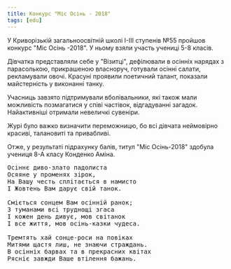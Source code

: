 ```yaml
---
title: Конкурс "Міс Осінь - 2018"
tags: [edu]
---
```


У Криворізькій загальноосвітній школі І-ІІІ ступенів №55 пройшов конкурс "Міс Осінь -2018". У ньому взяли участь учениці 5-8 класів.

Дівчатка представляли себе у "Візитці", дефілювали в осінніх нарядах з парасолькою, прикрашеною власноруч, готували осінні салати, рекламували овочі. Красуні проявили поетичний талант, показали майстерність у виконанні танку.

Учасниць завзято підтримували вболівальники, які також мали можливість позмагатися у співі частівок, відгадуванні загадок. Найактивніші отримали невеличкі сувеніри.

Журі було важко визначити переможницю, бо всі дівчата неймовірно красиві, талановиті та привабливі.

Отже, у результаті підрахунку балів, титул "Міс Осінь-2018" здобула учениця 8-А класу Конденко Аміна.

<pre>
Осіннє диво-злато падолиста
Осяяне у променях зірок,
На Вашу честь сплітається в намисто
І Жовтень Вам дарує свій танок.

Сміється сонцем Вам осінній ранок;
З туманами всі труднощі згаса
І кожен день дивує, мов світанок
І все життя, мов осінь-казки чудеса.

Тремтять хай сонце-роси на повіках
Митями щастя лиш, не знаючи страждань.
В осінніх барвах та в прекрасних квітах
Рясніє завжди Ваше втілення бажань.
</pre>

<slideshow id="72157699810145672"></slideshow>
